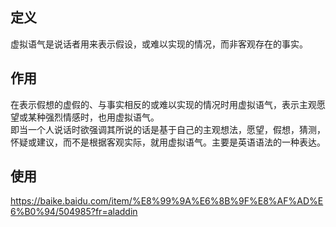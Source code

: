 ## 定义
虚拟语气是说话者用来表示假设，或难以实现的情况，而非客观存在的事实。

## 作用
在表示假想的虚假的、与事实相反的或难以实现的情况时用虚拟语气，表示主观愿望或某种强烈情感时，也用虚拟语气。  
即当一个人说话时欲强调其所说的话是基于自己的主观想法，愿望，假想，猜测，怀疑或建议，而不是根据客观实际，就用虚拟语气。主要是英语语法的一种表达。

## 使用
https://baike.baidu.com/item/%E8%99%9A%E6%8B%9F%E8%AF%AD%E6%B0%94/504985?fr=aladdin
